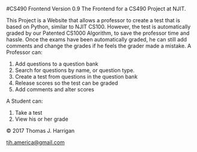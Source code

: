 #CS490 Frontend
Version 0.9
The Frontend for a CS490 Project at NJIT.

This Project is a Website that allows a professor to create a test that is based
on Python, similar to NJIT CS100. However, the test is automatically graded by
our Patented CS1000 Algorithm, to save the professor time and hassle. Once the exams have been automatically graded, he can still add comments and change the grades if he feels the grader made a mistake. 
A Professor can:

1. Add questions to a question bank
2. Search for questions by name, or question type.
3. Create a test from questions in the question bank
4. Release scores so the test can be graded
5. Add comments and alter scores

A Student can:

1. Take a test
2. View his or her grade

© 2017 Thomas J. Harrigan

tjh.america@gmail.com
